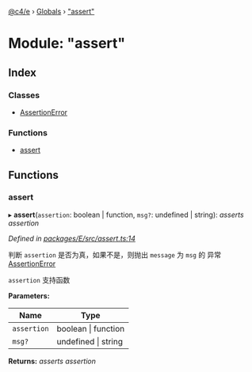 [@c4/e](../README.md) › [Globals](../globals.md) › ["assert"](_assert_.md)

# Module: "assert"

## Index

### Classes

- [AssertionError](../classes/_assert_.assertionerror.md)

### Functions

- [assert](_assert_.md#assert)

## Functions

### assert

▸ **assert**(`assertion`: boolean | function, `msg?`: undefined | string): _asserts assertion_

_Defined in [packages/E/src/assert.ts:14](https://github.com/bolasblack/js-metarepo/blob/aad8249/packages/E/src/assert.ts#L14)_

判断 `assertion` 是否为真，如果不是，则抛出 `message` 为 `msg` 的
异常 [AssertionError](../classes/_assert_.assertionerror.md)

`assertion` 支持函数

**Parameters:**

| Name        | Type                    |
| ----------- | ----------------------- |
| `assertion` | boolean &#124; function |
| `msg?`      | undefined &#124; string |

**Returns:** _asserts assertion_
